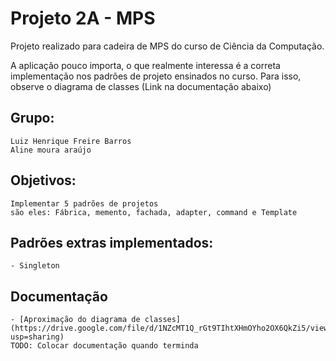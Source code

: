 # Projeto 2A - MPS

Projeto realizado para cadeira de MPS do curso de Ciência da Computação.

A aplicação pouco importa, o que realmente interessa é a correta implementação nos padrões de projeto ensinados no curso. Para isso, observe o diagrama de classes (Link na documentação abaixo)

## Grupo:
	Luiz Henrique Freire Barros
	Aline moura araújo

## Objetivos:
	Implementar 5 padrões de projetos
	são eles: Fábrica, memento, fachada, adapter, command e Template

## Padrões extras implementados:
	- Singleton


## Documentação
	- [Aproximação do diagrama de classes](https://drive.google.com/file/d/1NZcMT1Q_rGt9TIhtXHmOYho2OX6QkZi5/view?usp=sharing)
	TODO: Colocar documentação quando terminda
